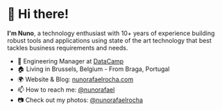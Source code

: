 <h1>👋 Hi there!</h1>

**I'm Nuno**, a technology enthusiast with 10+ years of experience building robust tools and applications using state of the art technology that best tackles business requirements and needs.

- 🏢 Engineering Manager at [DataCamp](https://datacamp.com)
- 🏠 Living in Brussels, Belgium - From Braga, Portugal
- 🌍 Website & Blog: [nunorafaelrocha.com](https://nunorafaelrocha.com)
- 📫 How to reach me: [@nunorafael](https://twitter.com/nunorafael) 
- 📷 Check out my photos: [@nunorafaelrocha](https://instagram.com/nunorafaelrocha) 


<!--
**nunorafaelrocha/nunorafaelrocha** is a ✨ _special_ ✨ repository because its `README.md` (this file) appears on your GitHub profile.

Here are some ideas to get you started:

- 🔭 I’m currently working on ...
- 🌱 I’m currently learning ...
- 👯 I’m looking to collaborate on ...
- 🤔 I’m looking for help with ...
- 💬 Ask me about ...
- 📫 How to reach me: ...
- 😄 Pronouns: ...
- ⚡ Fun fact: ...
-->

